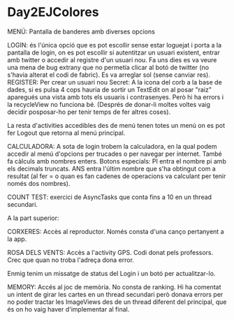 # Day2EJColores

MENÚ: Pantalla de banderes amb diverses opcions

LOGIN: és l'única opció que es pot escollir sense estar loguejat i porta a la pantalla de login, on es pot escollir si autentitzar un usuari existent, entrar amb twitter o accedir al registre d'un usuari nou. Fa uns dies es va veure una mena de bug extrany que no permetía clicar al botó de twitter (no s'havia alterat el codi de fabric). Es va arreglar sol (sense canviar res).
REGISTER: Per crear un usuari nou
Secret: A la icona del corb a la base de dades, si es pulsa 4 cops hauria de sortir un TextEdit on al posar "raiz"
aparegués una vista amb tots els usuaris i contrasenyes. Però hi ha errors i la recycleView no funciona bé. (Després
de donar-li moltes voltes vaig decidir posposar-ho per tenir temps de fer altres coses).

La resta d'activities accedibles des de menú tenen totes un menú on es pot fer Logout que retorna al menú principal.

CALCULADORA: A sota de login trobem la calculadora, en la qual podem accedir al menú d'opcions per trucades o per navegar per
internet. També fa càlculs amb nombres enters. Botons especials: PI entra el nombre pi amb els decimals truncats. ANS entra
l'últim nombre que s'ha obtingut com a resultat (al fer = o quan es fan cadenes de operacions va calculant per tenir només 
dos nombres).

COUNT TEST: exercici de AsyncTasks que conta fins a 10 en un thread secundari.

A la part superior:

CORXERES: Accès al reproductor. Només consta d'una canço pertanyent a la app.

ROSA DELS VENTS: Accès a l'activity GPS. Codi donat pels professors. Crec que quan no troba l'adreça dona error.

Enmig tenim un missatge de status del Login i un botó per actualitzar-lo.

MEMORY: Accés al joc de memòria. No consta de ranking. Hi ha comentat un intent de girar les cartes en un thread secundari
però donava errors per no poder tractar les ImageViews des de un thread diferent del principal, que és on ho vaig haver
d'implementar al final.
